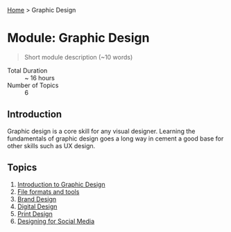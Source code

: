 [Home](../index.md) > Graphic Design

# Module: Graphic Design

> Short module description (~10 words)

<dl>
<dt>Total Duration</dt>
<dd>~ 16 hours</dd>
<dt>Number of Topics</dt>
<dd>6</dd>
</dl>


## Introduction

Graphic design is a core skill for any visual designer. Learning the fundamentals of graphic design goes a long way in cement a good base for other skills such as UX design.

## Topics

1. [Introduction to Graphic Design](./introduction-to-graphic-design.md)
2. [File formats and tools](./file-formats-and-tools.md)
3. [Brand Design](./brand-design.md)
4. [Digital Design](./digital-design.md)
5. [Print Design](./print-design.md)
6. [Designing for Social Media](./designing-for-social-media.md)

